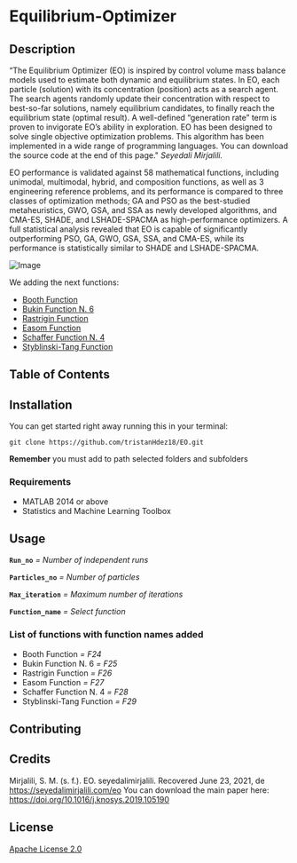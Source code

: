 # Equilibrium-Optimizer

## Description

“The Equilibrium Optimizer (EO) is inspired by control volume mass balance models used to estimate both dynamic and equilibrium states. In EO, each particle (solution) with its concentration (position) acts as a search agent. The search agents randomly update their concentration with respect to best-so-far solutions, namely equilibrium candidates, to finally reach the equilibrium state (optimal result). A well-defined “generation rate” term is proven to invigorate EO’s ability in exploration.
EO has been designed to solve single objective optimization problems. This algorithm has been implemented in a wide range of programming languages. You can download the source code at the end of this page."
*Seyedali Mirjalili.*

EO performance is validated against 58 mathematical functions, including unimodal, multimodal, hybrid, and composition functions, as well as 3 engineering reference problems, and its performance is compared to three classes of optimization methods; GA and PSO as the best-studied metaheuristics, GWO, GSA, and SSA as newly developed algorithms, and CMA-ES, SHADE, and LSHADE-SPACMA as high-performance optimizers. A full statistical analysis revealed that EO is capable of significantly outperforming PSO, GA, GWO, GSA, SSA, and CMA-ES, while its performance is statistically similar to SHADE and LSHADE-SPACMA.

![Image](https://user-images.githubusercontent.com/70921862/123126538-14977400-d40f-11eb-9d08-847afdfe596a.png)

We adding the next functions:

- [Booth Function](https://www.sfu.ca/~ssurjano/booth.html)
- [Bukin Function N. 6](https://www.sfu.ca/~ssurjano/bukin6.html)
- [Rastrigin Function](https://www.sfu.ca/~ssurjano/rastr.html)
- [Easom Function](https://www.sfu.ca/~ssurjano/easom.html)
- [Schaffer Function N. 4](https://www.sfu.ca/~ssurjano/schaffer4.html)
- [Styblinski-Tang Function](https://www.sfu.ca/~ssurjano/stybtang.html)


## Table of Contents


## Installation

You can get started right away running this in your terminal:
```
git clone https://github.com/tristanHdez18/EO.git
```
**Remember** you must add to path selected folders and subfolders

### Requirements

- MATLAB 2014 or above
- Statistics and Machine Learning Toolbox

## Usage

**`Run_no`** _= Number of independent runs_

**`Particles_no`** _= Number of particles_

**`Max_iteration`** _= Maximum number of iterations_

**`Function_name`** _= Select function_

### List of functions with function names added

- Booth Function _= F24_
- Bukin Function N. 6 _= F25_
- Rastrigin Function _= F26_ 
- Easom Function _= F27_
- Schaffer Function N. 4 _= F28_
- Styblinski-Tang Function _= F29_

## Contributing

## Credits

Mirjalili, S. M. (s. f.). EO. seyedalimirjalili. Recovered June 23, 2021, de https://seyedalimirjalili.com/eo
You can download the main paper here: https://doi.org/10.1016/j.knosys.2019.105190

## License

[Apache License 2.0](EO/LICENSE)
